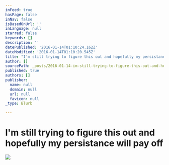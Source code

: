 ```yaml
---
inFeed: true
hasPage: false
inNav: false
isBasedOnUrl: ''
inLanguage: null
starred: false
keywords: []
description: ''
datePublished: '2016-01-14T01:10:24.162Z'
dateModified: '2016-01-14T01:10:20.545Z'
title: "I'm still trying to figure this out and hopefully my persistance will pay off"
author: []
sourcePath: _posts/2016-01-14-im-still-trying-to-figure-this-out-and-hopefully-my-persist.md
published: true
authors: []
publisher:
  name: null
  domain: null
  url: null
  favicon: null
_type: Blurb

---
```

# I'm still trying to figure this out and hopefully my persistance will pay off
![](https://s3-us-west-2.amazonaws.com/the-grid-img/p/870a5add060b4a1ad552a99772fd4d02dcd5fc40.jpg)